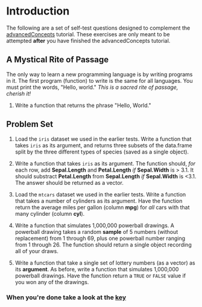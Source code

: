 # Introduction

The following are a set of self-test questions designed to complement the [advancedConcepts](/blob/master/advancedConcepts.md) tutorial. These exercises are only meant to be attempted **after** you have finished the advancedConcepts tutorial.

## A Mystical Rite of Passage

The only way to learn a new programming language is by writing programs in it. The first program (function) to write is the same for all languages. You must print the words, "Hello, world." *This is a sacred rite of passage, cherish it!*

1. Write a function that returns the phrase "Hello, World."


## Problem Set

1. Load the ````iris```` dataset we used in the earlier tests. Write a function that takes ````iris```` as its argument, and returns three subsets of the data.frame split by the three different types of species (saved as a single object).

2. Write a function that takes ````iris```` as its argument. The function should, *for* each row, add **Sepal.Length** and **Petal.Length** *if* **Sepal.Width** is > 3.1. It should substract **Petal.Length** from **Sepal.Length** *if* **Sepal.Width** is <3.1. The answer should be returned as a vector.

3. Load the ````mtcars```` dataset we used in the earlier tests. Write a function that takes a number of cylinders as its argument. Have the function return the average miles per gallon (column **mpg**) for *all* cars with that many cylinder (column **cyl**).

4. Write a function that simulates 1,000,000 powerball drawings. A powerball drawing takes a random **sample** of 5 numbers (without replacement) from 1 through 69, plus one powerball number ranging from 1 through 26. The function should return a single object recording all of your draws.

5. Write a function that take a single set of lottery numbers (as a vector) as its **argument**. As before, write a function that simulates 1,000,000 powerball drawings. Have the function return a ````TRUE```` or ````FALSE````  value if you won any of the drawings.

### When you're done take a look at the [key](advancedAnswers.md)
